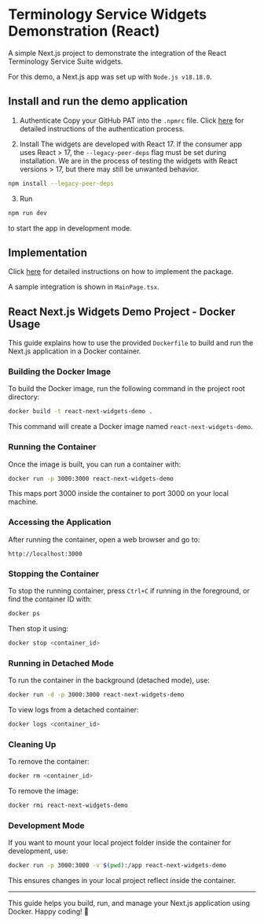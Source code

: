 # Terminology Service Widgets Demonstration (React)
A simple Next.js project to demonstrate the integration of the React Terminology Service Suite widgets.

For this demo, a Next.js app was set up with `Node.js v18.18.0`.

## Install and run the demo application

1) Authenticate
Copy your GitHub PAT into the `.npmrc` file. 
Click [here](https://ts4nfdi.github.io/terminology-service-suite/comp/latest/) for detailed instructions of the authentication process.

2) Install
The widgets are developed with React 17. 
If the consumer app uses React > 17, the `--legacy-peer-deps` flag must be set during installation. 
We are in the process of testing the widgets with React versions > 17, but there may still be unwanted behavior.
```bash
npm install --legacy-peer-deps
```

3) Run
```bash
npm run dev
```
to start the app in development mode.

## Implementation

Click [here](https://ts4nfdi.github.io/terminology-service-suite/comp/latest/) for detailed instructions on how to implement the
package.

A sample integration is shown in `MainPage.tsx`.


## React Next.js Widgets Demo Project - Docker Usage

This guide explains how to use the provided `Dockerfile` to build and run the Next.js application in a Docker container.

### Building the Docker Image
To build the Docker image, run the following command in the project root directory:

```sh
docker build -t react-next-widgets-demo .
```

This command will create a Docker image named `react-next-widgets-demo`.

### Running the Container
Once the image is built, you can run a container with:

```sh
docker run -p 3000:3000 react-next-widgets-demo
```

This maps port 3000 inside the container to port 3000 on your local machine.

### Accessing the Application
After running the container, open a web browser and go to:

```
http://localhost:3000
```

### Stopping the Container
To stop the running container, press `Ctrl+C` if running in the foreground, or find the container ID with:

```sh
docker ps
```

Then stop it using:

```sh
docker stop <container_id>
```

### Running in Detached Mode
To run the container in the background (detached mode), use:

```sh
docker run -d -p 3000:3000 react-next-widgets-demo
```

To view logs from a detached container:

```sh
docker logs <container_id>
```

### Cleaning Up
To remove the container:

```sh
docker rm <container_id>
```

To remove the image:

```sh
docker rmi react-next-widgets-demo
```

### Development Mode
If you want to mount your local project folder inside the container for development, use:

```sh
docker run -p 3000:3000 -v $(pwd):/app react-next-widgets-demo
```

This ensures changes in your local project reflect inside the container.

---

This guide helps you build, run, and manage your Next.js application using Docker. Happy coding! 🚀

